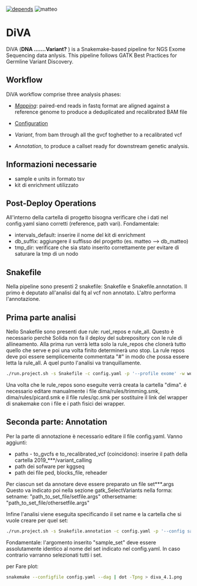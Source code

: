 [![depends](https://img.shields.io/badge/depends%20from-bioconda-brightgreen.svg)](http://bioconda.github.io/)
![matteo](https://img.shields.io/badge/snakemake-5.3-brightgreen.svg)

# DiVA
DiVA (**DNA .......Variant?** ) is a Snakemake-based pipeline for NGS Exome Sequencing data anlysis.
This pipeline follows GATK Best Practices for Germline Variant Discovery.



## Workflow
DiVA workflow comprise three analysis phases:
 * [_Mapping_](https://github.com/solida-core/dima/blob/master/README.md): paired-end reads in fastq format are aligned against a reference genome to produce a deduplicated and recalibrated BAM file
 * [Configuration](#snakefile)
 * _Variant_, from bam through all the gvcf toghether to a recalibrated vcf  

 * _Annotation_, to produce a callset ready for downstream genetic analysis.  


## Informazioni necessarie
 * sample e units in formato tsv
 * kit di enrichment utilizzato
 
## Post-Deploy Operations
All'interno della cartella di progetto bisogna verificare che i dati nel config.yaml siano corretti (reference, path vari).
Fondamentale: 
 * intervals_default: inserire il nome del kit di enrichment
 * db_suffix: aggiungere il suffisso del progetto (es. matteo --> db_matteo)
 * tmp_dir: verificare che sia stato inserito correttamente per evitare di saturare la tmp di un nodo
 
## Snakefile
Nella pipeline sono presenti 2 snakefile: Snakefile e Snakefile.annotation. Il primo è deputato all'analisi dal fq al vcf non annotato. L'altro performa l'annotazione.

## Prima parte analisi
Nello Snakefile sono presenti due rule: ruel_repos e rule_all.
Questo è necessario perchè Solida non fa il deploy del subrepository con le rule di allineamento.
Alla prima run verrà letta solo la rule_repos che clonerà tutto quello che serve e poi una volta finito determinerà uno stop.
La rule repos deve poi essere semplicemente commentata "#" in modo che possa essere letta la rule_all. A quel punto l'analisi va tranquillamente.
```bash
./run.project.sh -s Snakefile -c config.yaml -p '--profile exome' -w workdir
```
Una volta che le rule_repos sono eseguite verrà creata la cartella "dima".
é necessario editare manualmente i file dima/rules/trimming.smk, dima/rules/picard.smk e il file rules/qc.smk per sostituire il link del wrapper di snakemake con i file e i path fisici dei wrapper.
## Seconda parte: Annotation
Per la parte di annotazione è necessario editare il file config.yaml.
Vanno aggiunti:
 * paths - to_gvcfs e to_recalibrated_vcf (coincidono): inserire il path della cartella 2019_***/variant_calling
 * path dei sofware per kggseq
 * path dei file ped, blocks_file, reheader

Per ciascun set da annotare deve essere preparato un file set***.args
Questo va indicato poi nella sezione gatk_SelectVariants nella forma:
        setname: "path_to_set_file/setfile.args"
        othersetname: "path_to_set_file/othersetfile.args"

Infine l'analisi viene eseguita specificando il set name e la cartella che si vuole creare per quel set:        
```bash
./run.project.sh -s Snakefile.annotation -c config.yaml -p '--config sample_set=set1 --profile crs4' -w set1 
```
Fondamentale: l'argomento inserito "sample_set" deve essere assolutamente identico al nome del set indicato nel config.yaml. In caso contrario varranno selezionati tutti i set.


per Fare plot:
```bash
snakemake --configfile config.yaml --dag | dot -Tpng > diva_4.1.png
```